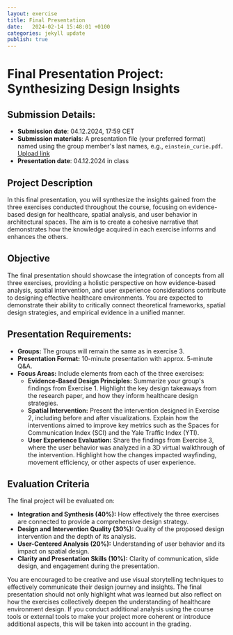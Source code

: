 ```yaml
---
layout: exercise
title: Final Presentation
date:   2024-02-14 15:48:01 +0100
categories: jekyll update
publish: true
---
```


# Final Presentation Project: Synthesizing Design Insights

## Submission Details:

- **Submission date**: 04.12.2024, 17:59 CET
- **Submission materials**: A presentation file (your preferred format) named using the group member's last names, e.g., `einstein_curie.pdf`. [Upload link](https://polybox.ethz.ch/index.php/s/mH1zZKEI30TMFs7)
- **Presentation date**: 04.12.2024 in class

## Project Description
In this final presentation, you will synthesize the insights gained from the three exercises conducted throughout the course, focusing on evidence-based design for healthcare, spatial analysis, and user behavior in architectural spaces. The aim is to create a cohesive narrative that demonstrates how the knowledge acquired in each exercise informs and enhances the others.

## Objective
The final presentation should showcase the integration of concepts from all three exercises, providing a holistic perspective on how evidence-based analysis, spatial intervention, and user experience considerations contribute to designing effective healthcare environments. You are expected to demonstrate their ability to critically connect theoretical frameworks, spatial design strategies, and empirical evidence in a unified manner.

## Presentation Requirements:
- **Groups:** The groups will remain the same as in exercise 3.
- **Presentation Format:** 10-minute presentation with approx. 5-minute Q&A.
- **Focus Areas:** Include elements from each of the three exercises:
    - **Evidence-Based Design Principles:** Summarize your group's findings from Exercise 1. Highlight the key design takeaways from the research paper, and how they inform healthcare design strategies.
    - **Spatial Intervention:** Present the intervention designed in Exercise 2, including before and after visualizations. Explain how the interventions aimed to improve key metrics such as the Spaces for Communication Index (SCI) and the Yale Traffic Index (YTI).
    - **User Experience Evaluation:** Share the findings from Exercise 3, where the user behavior was analyzed in a 3D virtual walkthrough of the intervention. Highlight how the changes impacted wayfinding, movement efficiency, or other aspects of user experience.

## Evaluation Criteria
The final project will be evaluated on:
- **Integration and Synthesis (40%):** How effectively the three exercises are connected to provide a comprehensive design strategy.
- **Design and Intervention Quality (30%):** Quality of the proposed design intervention and the depth of its analysis.
- **User-Centered Analysis (20%):** Understanding of user behavior and its impact on spatial design.
- **Clarity and Presentation Skills (10%):** Clarity of communication, slide design, and engagement during the presentation.

You are encouraged to be creative and use visual storytelling techniques to effectively communicate their design journey and insights. The final presentation should not only highlight what was learned but also reflect on how the exercises collectively deepen the understanding of healthcare environment design. If you conduct additional analysis using the course tools or external tools to make your project more coherent or introduce additional aspects, this will be taken into account in the grading.

